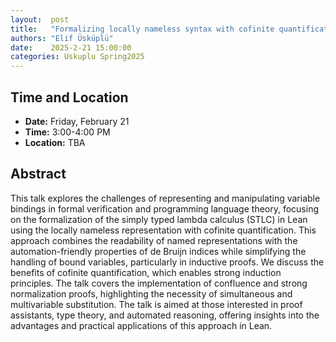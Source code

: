 ```yaml
---
layout:  post
title:   "Formalizing locally nameless syntax with cofinite quantification"
authors: "Elif Üsküplü"
date:    2025-2-21 15:00:00
categories: Uskuplu Spring2025
---
```


## Time and Location

* **Date:** Friday, February 21
* **Time:** 3:00-4:00 PM
* **Location:** TBA

## Abstract

This talk explores the challenges of representing and manipulating variable
bindings in formal verification and programming language theory, focusing on the
formalization of the simply typed lambda calculus (STLC) in Lean using the
locally nameless representation with cofinite quantification. This approach
combines the readability of named representations with the automation-friendly
properties of de Bruijn indices while simplifying the handling of bound
variables, particularly in inductive proofs. We discuss the benefits of cofinite
quantification, which enables strong induction principles. The talk covers the
implementation of confluence and strong normalization proofs, highlighting the
necessity of simultaneous and multivariable substitution. The talk is aimed at
those interested in proof assistants, type theory, and automated reasoning,
offering insights into the advantages and practical applications of this
approach in Lean.
